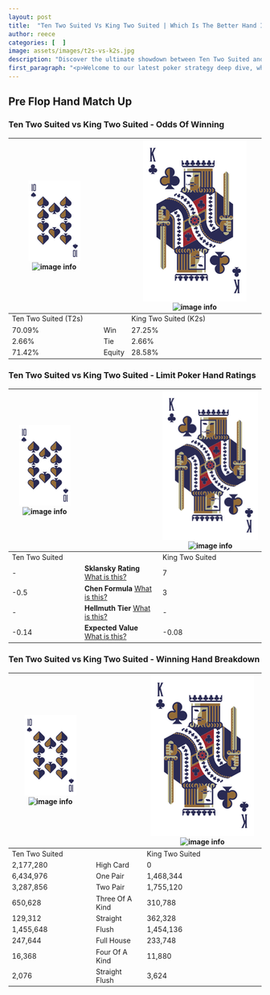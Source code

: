 ```yaml
---
layout: post
title:  "Ten Two Suited Vs King Two Suited | Which Is The Better Hand In Poker? A Complete Guide"
author: reece
categories: [  ]
image: assets/images/t2s-vs-k2s.jpg
description: "Discover the ultimate showdown between Ten Two Suited and King Two Suited in poker! Uncover the odds, strategies, and scenarios where one hand triumphs over the other. Get ready to up your poker game with this thrilling analysis."
first_paragraph: "<p>Welcome to our latest poker strategy deep dive, where we're pitting two distinct hands against each other in a high-stakes showdown: Ten Two Suited vs King Two Suited.</p><p>In the dynamic world of poker, every decision counts, and knowing which hand holds the upper hand is key to your success at the table.</p><p>In this article, we'll dissect these two hands, explore the scenarios where one dominates the other, and equip you with the knowledge to make strategic choices that can tip the odds in your favor.</p><p>Get ready to unravel the intriguing dynamics of these poker hands and elevate your game to new heights.</p>"
---
```




[comment]: # (sp0)

## Pre Flop Hand Match Up

<div class="table hand-ratings" markdown="1"> 



### Ten Two Suited vs King Two Suited - Odds Of Winning


    
| ![image info](assets/images/hand1/T.png) ![image info](assets/images/hand1/2s.png) |  | ![image info](assets/images/hand2/K.png) ![image info](assets/images/hand2/2s.png) |
| -------- | -------- | -------- |
| Ten Two Suited (T2s) |  | King Two Suited (K2s) |
| 70.09% | Win | 27.25% |
| 2.66% | Tie | 2.66% |
| 71.42% | Equity | 28.58% |




[comment]: # (sp1)



### Ten Two Suited vs King Two Suited - Limit Poker Hand Ratings


    
| ![image info](assets/images/hand1/T.png) ![image info](assets/images/hand1/2s.png) |  | ![image info](assets/images/hand2/K.png) ![image info](assets/images/hand2/2s.png) |
| -------- | -------- | -------- |
| Ten Two Suited |  | King Two Suited |
| - | **Sklansky Rating** [What is this?](/sklansky-rating-explained) | 7 |
| -0.5 | **Chen Formula** [What is this?](/chen-formula-explained) | 3 |
| - | **Hellmuth Tier** [What is this?](/Hellmuth-tier-explained) | - |
| -0.14 | **Expected Value** [What is this?](/expected-value-explained) | -0.08 |




[comment]: # (sp2)



### Ten Two Suited vs King Two Suited - Winning Hand Breakdown


    
| ![image info](assets/images/hand1/T.png) ![image info](assets/images/hand1/2s.png) |  | ![image info](assets/images/hand2/K.png) ![image info](assets/images/hand2/2s.png) |
| -------- | -------- | -------- |
| Ten Two Suited |  | King Two Suited |
| 2,177,280 | High Card | 0 |
| 6,434,976 | One Pair | 1,468,344 |
| 3,287,856 | Two Pair | 1,755,120 |
| 650,628 | Three Of A Kind | 310,788 |
| 129,312 | Straight | 362,328 |
| 1,455,648 | Flush | 1,454,136 |
| 247,644 | Full House | 233,748 |
| 16,368 | Four Of A Kind | 11,880 |
| 2,076 | Straight Flush | 3,624 |




[comment]: # (sp3)



</div>

[comment]: # (sp4)



[comment]: # (sp5)

